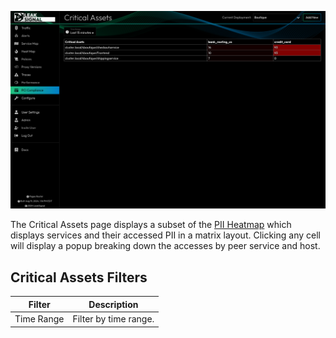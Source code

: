![Critical Assets](../images/Critical%20Assets.png)

The Critical Assets page displays a subset of the [PII Heatmap](../Heatmap) which displays services and their accessed PII in a matrix layout. Clicking any cell will display a popup breaking down the accesses by peer service and host.

## Critical Assets Filters

| Filter | Description |
| --- | --- |
| Time Range | Filter by time range. |
